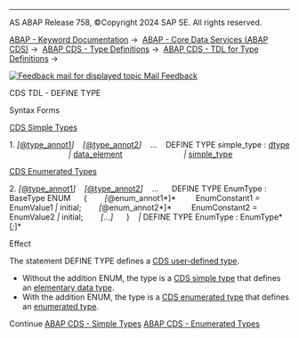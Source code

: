   

* * *

AS ABAP Release 758, ©Copyright 2024 SAP SE. All rights reserved.

[ABAP - Keyword Documentation](javascript:call_link\('abenabap.htm'\)) →  [ABAP - Core Data Services (ABAP CDS)](javascript:call_link\('abencds.htm'\)) →  [ABAP CDS - Type Definitions](javascript:call_link\('abencds_tdl.htm'\)) →  [ABAP CDS - TDL for Type Definitions](javascript:call_link\('abencds_types.htm'\)) → 

 [![](Mail.gif?object=Mail.gif "Feedback mail for displayed topic") Mail Feedback](mailto:f1_help@sap.com?subject=Feedback%20on%20ABAP%20Documentation&body=Document:%20CDS%20TDL%20-%20DEFINE%20TYPE%2C%20ABENCDS_DEFINE_TYPE%2C%20758%0D%0A%0D%0AError:%0D%0A%0D%0A%0D%0A%0D%0ASuggestion%20for%20improvement:)

CDS TDL - DEFINE TYPE

Syntax Forms

[CDS Simple Types](javascript:call_link\('abencds_simple_types.htm'\))

1\. *\[*[@type\_annot1](javascript:call_link\('abencds_simple_type_anno.htm'\))*\]*
   *\[*[@type\_annot2](javascript:call_link\('abencds_simple_type_anno.htm'\))*\]*
   ...
   DEFINE TYPE simple\_type : [dtype](javascript:call_link\('abencds_overview_builtin_types.htm'\))
                           *|* [data\_element](javascript:call_link\('abencds_dtel.htm'\))
                           *|* [simple\_type](javascript:call_link\('abencds_simple_type.htm'\))

[CDS Enumerated Types](javascript:call_link\('abencds_enumeration_types.htm'\))

2\. *\[*[@type\_annot1](javascript:call_link\('abencds_enum_type_anno.htm'\))*\]*
   *\[*[@type\_annot2](javascript:call_link\('abencds_enum_type_anno.htm'\))*\]*
   ...
     DEFINE TYPE EnumType : BaseType ENUM
     {
       *\[*@enum\_annot1*\]*
        EnumConstant1 = EnumValue1 *|* initial;
       *\[*@enum\_annot2*\]*
        EnumConstant2 = EnumValue2 *|* initial;
       *\[*...*\]*
     }
   *|* DEFINE TYPE EnumType : EnumType*\[*;*\]*

Effect

The statement DEFINE TYPE defines a [CDS user-defined type](javascript:call_link\('abencds_user_defined_type_glosry.htm'\) "Glossary Entry").

-   Without the addition ENUM, the type is a [CDS simple type](javascript:call_link\('abencds_simple_type_glosry.htm'\) "Glossary Entry") that defines an [elementary data type](javascript:call_link\('abenelementary_data_type_glosry.htm'\) "Glossary Entry").
-   With the addition ENUM, the type is a [CDS enumerated type](javascript:call_link\('abencds_enum_type_glosry.htm'\) "Glossary Entry") that defines an [enumerated type](javascript:call_link\('abenenum_type_glosry.htm'\) "Glossary Entry").

Continue
[ABAP CDS - Simple Types](javascript:call_link\('abencds_simple_types.htm'\))
[ABAP CDS - Enumerated Types](javascript:call_link\('abencds_enumeration_types.htm'\))
